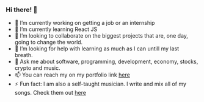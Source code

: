 ### Hi there! 👋

- 🔭 I’m currently working on getting a job or an internship
- 🌱 I’m currently learning React JS
- 👯 I’m looking to collaborate on the biggest projects that are, one day, going to change the world.
- 🤔 I’m looking for help with learning as much as I can untill my last breath.
- 💬 Ask me about software, programming, development, economy, stocks, crypto and music.
- 📫 You can reach my on my portfolio link <a href ="https://miranraz.github.io/MyPortfolio/">here</a> 
- ⚡ Fun fact: I am also a self-taught musician. I write and mix all of my songs. Check them out <a href ="https://www.youtube.com/channel/UCQ0Wq9XGw0CQs0tWi2rZb8g">here</a> 

